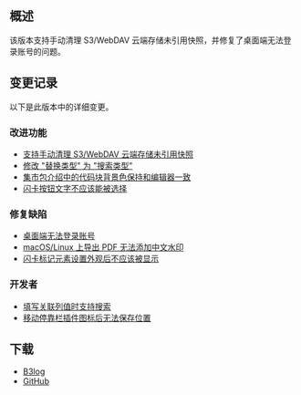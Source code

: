 ## 概述

该版本支持手动清理 S3/WebDAV 云端存储未引用快照，并修复了桌面端无法登录账号的问题。

## 变更记录

以下是此版本中的详细变更。

### 改进功能

* [支持手动清理 S3/WebDAV 云端存储未引用快照](https://github.com/siyuan-note/siyuan/issues/10081)
* [修改 "替换类型" 为 "搜索类型"](https://github.com/siyuan-note/siyuan/pull/10234)
* [集市包介绍中的代码块背景色保持和编辑器一致](https://github.com/siyuan-note/siyuan/issues/10240)
* [闪卡按钮文字不应该能被选择](https://github.com/siyuan-note/siyuan/issues/10242)

### 修复缺陷

* [桌面端无法登录账号](https://github.com/siyuan-note/siyuan/issues/10238)
* [macOS/Linux 上导出 PDF 无法添加中文水印](https://github.com/siyuan-note/siyuan/issues/10246)
* [闪卡标记元素设置外观后不应该被显示](https://github.com/siyuan-note/siyuan/issues/10248)

### 开发者

* [填写关联列值时支持搜索](https://github.com/siyuan-note/siyuan/issues/10189)
* [移动停靠栏插件图标后无法保存位置](https://github.com/siyuan-note/siyuan/issues/10237)

## 下载

* [B3log](https://b3log.org/siyuan/download.html)
* [GitHub](https://github.com/siyuan-note/siyuan/releases)
